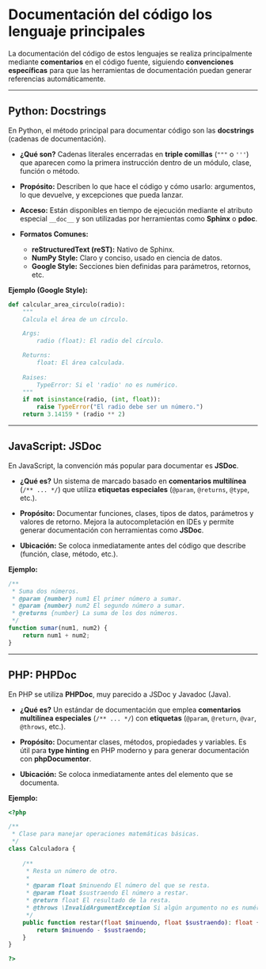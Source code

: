# Documentación del código los lenguaje principales

La documentación del código de estos lenguajes se realiza principalmente mediante **comentarios** en el código fuente, siguiendo **convenciones específicas** para que las herramientas de documentación puedan generar referencias automáticamente. 

---

## Python: Docstrings

En Python, el método principal para documentar código son las **docstrings** (cadenas de documentación).

* **¿Qué son?**
  Cadenas literales encerradas en **triple comillas** (`"""` o `'''`) que aparecen como la primera instrucción dentro de un módulo, clase, función o método.

* **Propósito:**
  Describen lo que hace el código y cómo usarlo: argumentos, lo que devuelve, y excepciones que pueda lanzar.

* **Acceso:**
  Están disponibles en tiempo de ejecución mediante el atributo especial `__doc__` y son utilizadas por herramientas como **Sphinx** o **pdoc**.

* **Formatos Comunes:**

  * **reStructuredText (reST):** Nativo de Sphinx.
  * **NumPy Style:** Claro y conciso, usado en ciencia de datos.
  * **Google Style:** Secciones bien definidas para parámetros, retornos, etc.

**Ejemplo (Google Style):**

```python
def calcular_area_circulo(radio):
    """
    Calcula el área de un círculo.

    Args:
        radio (float): El radio del círculo.

    Returns:
        float: El área calculada.
        
    Raises:
        TypeError: Si el 'radio' no es numérico.
    """
    if not isinstance(radio, (int, float)):
        raise TypeError("El radio debe ser un número.")
    return 3.14159 * (radio ** 2)
```

---

## JavaScript: JSDoc

En JavaScript, la convención más popular para documentar es **JSDoc**.

* **¿Qué es?**
  Un sistema de marcado basado en **comentarios multilínea** (`/** ... */`) que utiliza **etiquetas especiales** (`@param`, `@returns`, `@type`, etc.).

* **Propósito:**
  Documentar funciones, clases, tipos de datos, parámetros y valores de retorno. Mejora la autocompletación en IDEs y permite generar documentación con herramientas como **JSDoc**.

* **Ubicación:**
  Se coloca inmediatamente antes del código que describe (función, clase, método, etc.).

**Ejemplo:**

```javascript
/**
 * Suma dos números.
 * @param {number} num1 El primer número a sumar.
 * @param {number} num2 El segundo número a sumar.
 * @returns {number} La suma de los dos números.
 */
function sumar(num1, num2) {
    return num1 + num2;
}
```

---

## PHP: PHPDoc

En PHP se utiliza **PHPDoc**, muy parecido a JSDoc y Javadoc (Java).

* **¿Qué es?**
  Un estándar de documentación que emplea **comentarios multilínea especiales** (`/** ... */`) con **etiquetas** (`@param`, `@return`, `@var`, `@throws`, etc.).

* **Propósito:**
  Documentar clases, métodos, propiedades y variables. Es útil para **type hinting** en PHP moderno y para generar documentación con **phpDocumentor**.

* **Ubicación:**
  Se coloca inmediatamente antes del elemento que se documenta.

**Ejemplo:**

```php
<?php

/**
 * Clase para manejar operaciones matemáticas básicas.
 */
class Calculadora {
    
    /**
     * Resta un número de otro.
     *
     * @param float $minuendo El número del que se resta.
     * @param float $sustraendo El número a restar.
     * @return float El resultado de la resta.
     * @throws \InvalidArgumentException Si algún argumento no es numérico.
     */
    public function restar(float $minuendo, float $sustraendo): float {
        return $minuendo - $sustraendo;
    }
}

?>
```

